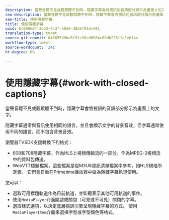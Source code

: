 ```yaml
---
description: 當聲音聽不見或觀眾聽不到時，隱藏字幕會將視訊的音訊部分顯示為畫面上的文字。
seo-description: 當聲音聽不見或觀眾聽不到時，隱藏字幕會將視訊的音訊部分顯示為畫面上的文字。
seo-title: 使用隱藏字幕
title: 使用隱藏字幕
uuid: bc069e04-3ea3-4cdf-a8a6-d8aef91ece91
translation-type: tm+mt
source-git-commit: 040655d8ba5f91c98ed0584c08db226ffe1e0f4e
workflow-type: tm+mt
source-wordcount: '241'
ht-degree: 0%

---
```



# 使用隱藏字幕{#work-with-closed-captions}

當聲音聽不見或觀眾聽不到時，隱藏字幕會將視訊的音訊部分顯示為畫面上的文字。

隱藏字幕通常與音訊使用相同的語言，並且會顯示文字的背景音效，但字幕通常使用不同的語言，而不包含背景音效。

瀏覽器TVSDK支援轉換下列格式：

* 608和708隱藏字幕，作為HLS上視頻傳輸流的一部分，作為MPEG-2視頻流中的資料包傳送。
* WebVTT標題檔案，這些檔案是從M3U8資訊清單檔案中參考，如HLS規格所定義。 它們會自動在Primetime播放器中做為隱藏字幕軌道使用。

您可以：

* 選取可用標題軌道作為目前軌道，並監聽表示其他可用軌道的事件。
* 使用`MediaPlayer`介面開啟或關閉（可見或不可見）關閉的字幕。
* 選取樣式選項，以決定底層視訊引擎呈現隱藏字幕的方式。 使用`MediaPlayerItem`介面來選擇字型或字型顏色等格式。

